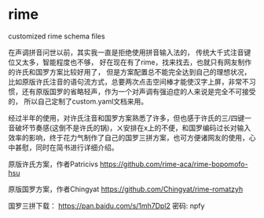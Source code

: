 # rime
customized rime schema files

在声调拼音问世以前，其实我一直是拒绝使用拼音输入法的，
传统大千式注音键位又太多，智能程度也不够，
好在现在有了rime，找来找去，也就只有网友制作的许氏和国罗方案比较好用了，
但是方案配置总不能完全达到自己的理想状况，
比如原版许氏注音的语句流方式，总要两次点击空间棒才能使汉字上屏，非常不习惯，还有原版国罗的省略轻声，作为一个对声调有强迫症的人来说是完全不可接受的，
所以自己定制了custom.yaml文档来用。

经过半年的使用，对许氏注音和国罗方案熟悉了许多，但也感于许氏的三/四键一音破坏节奏感(这倒不是许氏的锅)，ㄨ安排在x上的不便，和国罗编码过长对输入效率的影响，终于花力气制作了自己的国罗三拼方案，也可方便诸网友的使用，心中甚慰，同时在简书进行详细介绍。

原版许氏方案，作者Patricivs
https://github.com/rime-aca/rime-bopomofo-hsu

原版国罗方案，作者Chingyat
https://github.com/Chingyat/rime-romatzyh

国罗三拼下载：
https://pan.baidu.com/s/1mh7Dpl2 密码: npfy

